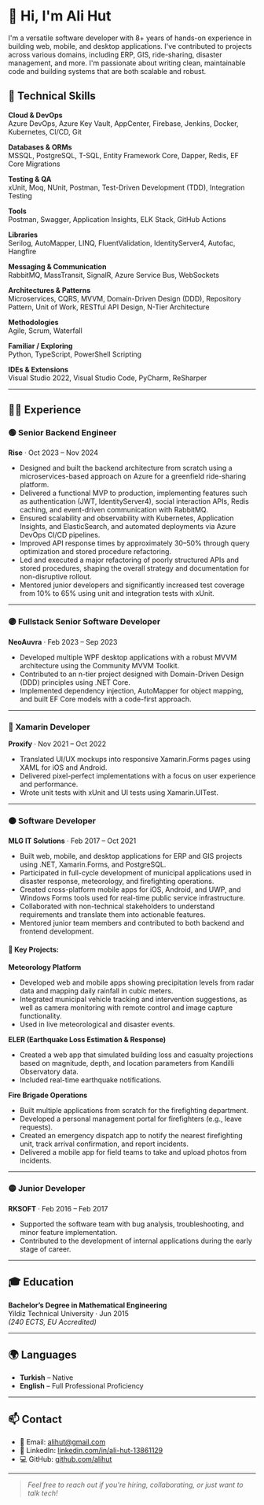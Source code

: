 # 👋 Hi, I'm Ali Hut

I'm a versatile software developer with 8+ years of hands-on experience in building web, mobile, and desktop applications. I've contributed to projects across various domains, including ERP, GIS, ride-sharing, disaster management, and more. I'm passionate about writing clean, maintainable code and building systems that are both scalable and robust.

## 🔧 Technical Skills

**Cloud & DevOps**  
Azure DevOps, Azure Key Vault, AppCenter, Firebase, Jenkins, Docker, Kubernetes, CI/CD, Git

**Databases & ORMs**  
MSSQL, PostgreSQL, T-SQL, Entity Framework Core, Dapper, Redis, EF Core Migrations

**Testing & QA**  
xUnit, Moq, NUnit, Postman, Test-Driven Development (TDD), Integration Testing

**Tools**  
Postman, Swagger, Application Insights, ELK Stack, GitHub Actions

**Libraries**  
Serilog, AutoMapper, LINQ, FluentValidation, IdentityServer4, Autofac, Hangfire

**Messaging & Communication**  
RabbitMQ, MassTransit, SignalR, Azure Service Bus, WebSockets

**Architectures & Patterns**  
Microservices, CQRS, MVVM, Domain-Driven Design (DDD), Repository Pattern, Unit of Work, RESTful API Design, N-Tier Architecture

**Methodologies**  
Agile, Scrum, Waterfall

**Familiar / Exploring**  
Python, TypeScript, PowerShell Scripting

**IDEs & Extensions**  
Visual Studio 2022, Visual Studio Code, PyCharm, ReSharper

---

## 🧑‍💻 Experience

### 🟢 Senior Backend Engineer  
**Rise** · Oct 2023 – Nov 2024

- Designed and built the backend architecture from scratch using a microservices-based approach on Azure for a greenfield ride-sharing platform.
- Delivered a functional MVP to production, implementing features such as authentication (JWT, IdentityServer4), social interaction APIs, Redis caching, and event-driven communication with RabbitMQ.
- Ensured scalability and observability with Kubernetes, Application Insights, and ElasticSearch, and automated deployments via Azure DevOps CI/CD pipelines.
- Improved API response times by approximately 30–50% through query optimization and stored procedure refactoring.
- Led and executed a major refactoring of poorly structured APIs and stored procedures, shaping the overall strategy and documentation for non-disruptive rollout.
- Mentored junior developers and significantly increased test coverage from 10% to 65% using unit and integration tests with xUnit.

---

### 🟣 Fullstack Senior Software Developer  
**NeoAuvra** · Feb 2023 – Sep 2023

- Developed multiple WPF desktop applications with a robust MVVM architecture using the Community MVVM Toolkit.
- Contributed to an n-tier project designed with Domain-Driven Design (DDD) principles using .NET Core.
- Implemented dependency injection, AutoMapper for object mapping, and built EF Core models with a code-first approach.

---

### 🔵 Xamarin Developer  
**Proxify** · Nov 2021 – Oct 2022

- Translated UI/UX mockups into responsive Xamarin.Forms pages using XAML for iOS and Android.
- Delivered pixel-perfect implementations with a focus on user experience and performance.
- Wrote unit tests with xUnit and UI tests using Xamarin.UITest.

---

### 🟠 Software Developer  
**MLG IT Solutions** · Feb 2017 – Oct 2021

- Built web, mobile, and desktop applications for ERP and GIS projects using .NET, Xamarin.Forms, and PostgreSQL.
- Participated in full-cycle development of municipal applications used in disaster response, meteorology, and firefighting operations.
- Created cross-platform mobile apps for iOS, Android, and UWP, and Windows Forms tools used for real-time public service infrastructure.
- Collaborated with non-technical stakeholders to understand requirements and translate them into actionable features.
- Mentored junior team members and contributed to both backend and frontend development.

#### 📌 Key Projects:

**Meteorology Platform**
- Developed web and mobile apps showing precipitation levels from radar data and mapping daily rainfall in cubic meters.
- Integrated municipal vehicle tracking and intervention suggestions, as well as camera monitoring with remote control and image capture functionality.
- Used in live meteorological and disaster events.

**ELER (Earthquake Loss Estimation & Response)**
- Created a web app that simulated building loss and casualty projections based on magnitude, depth, and location parameters from Kandilli Observatory data.
- Included real-time earthquake notifications.

**Fire Brigade Operations**
- Built multiple applications from scratch for the firefighting department.
- Developed a personal management portal for firefighters (e.g., leave requests).
- Created an emergency dispatch app to notify the nearest firefighting unit, track arrival confirmation, and report incidents.
- Delivered a mobile app for field teams to take and upload photos from incidents.

---

### 🟡 Junior Developer  
**RKSOFT** · Feb 2016 – Feb 2017

- Supported the software team with bug analysis, troubleshooting, and minor feature implementation.
- Contributed to the development of internal applications during the early stage of career.

---

## 🎓 Education

**Bachelor’s Degree in Mathematical Engineering**  
Yildiz Technical University · Jun 2015  
*(240 ECTS, EU Accredited)*

---

## 🌍 Languages

- **Turkish** – Native  
- **English** – Full Professional Proficiency

---

## 📫 Contact

- 📧 Email: [alihut@gmail.com](mailto:alihut@gmail.com)  
- 🔗 LinkedIn: [linkedin.com/in/ali-hut-13861129](https://linkedin.com/in/ali-hut-13861129)  
- 💻 GitHub: [github.com/alihut](https://github.com/alihut)

---

> *Feel free to reach out if you're hiring, collaborating, or just want to talk tech!*
